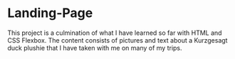 # Landing-Page
This project is a culmination of what I have learned so far with HTML and CSS Flexbox. The content consists of pictures and text about a Kurzgesagt duck plushie that I have taken with me on many of my trips.